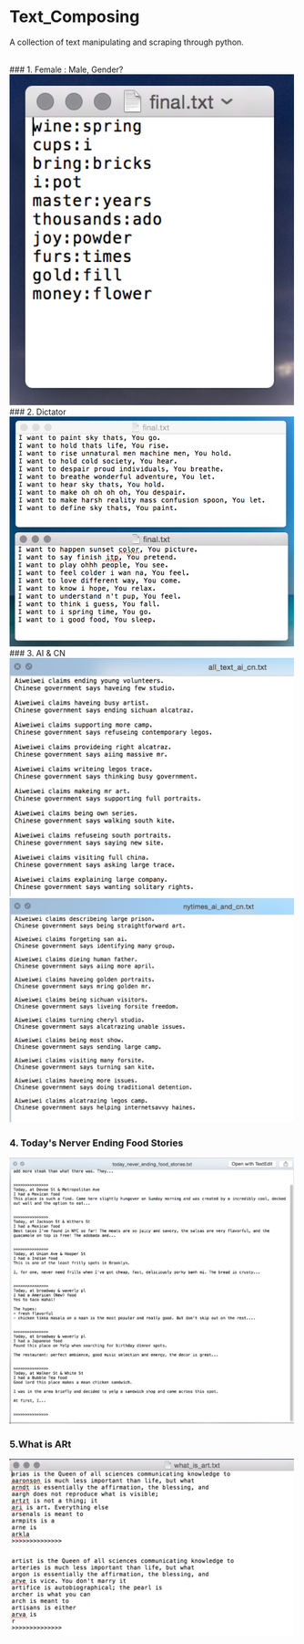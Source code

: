 # Text_Composing

A collection of text manipulating and scraping through python.

<br />
### 1. Female : Male, Gender?

<img src = "https://github.com/yulicai/Text_Composing/raw/master/Female_Male/mf.png" width = "500">

<br />
### 2. Dictator

<img src = "https://github.com/yulicai/Text_Composing/raw/master/images/dictator.png" width = "500">

<br />
### 3. AI & CN

<img src = "https://github.com/yulicai/Text_Composing/raw/master/images/result_all_text.png" width = "500">

<img src = "https://github.com/yulicai/Text_Composing/raw/master/images/result_nytimes.png" width = "500">

<br />

### 4. Today's Nerver Ending Food Stories

<img src = "https://github.com/yulicai/Text_Composing/raw/master/images/result_food_stories_w5.png" width = "500">


### 5.What is ARt

<img src = "https://github.com/yulicai/Text_Composing/raw/master/images/result_what_is_art.png" width = "500">
